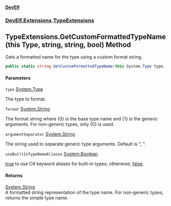 #### [DevElf](README.md 'README')
### [DevElf\.Extensions](DevElf.Extensions.md 'DevElf\.Extensions').[TypeExtensions](TypeExtensions.md 'DevElf\.Extensions\.TypeExtensions')

## TypeExtensions\.GetCustomFormattedTypeName\(this Type, string, string, bool\) Method

Gets a formatted name for the type using a custom format string\.

```csharp
public static string GetCustomFormattedTypeName(this System.Type type, string format, string argumentSeparator=", ", bool useBuiltInTypeNameAliases=false);
```
#### Parameters

<a name='DevElf.Extensions.TypeExtensions.GetCustomFormattedTypeName(thisSystem.Type,string,string,bool).type'></a>

`type` [System\.Type](https://learn.microsoft.com/en-us/dotnet/api/system.type 'System\.Type')

The type to format\.

<a name='DevElf.Extensions.TypeExtensions.GetCustomFormattedTypeName(thisSystem.Type,string,string,bool).format'></a>

`format` [System\.String](https://learn.microsoft.com/en-us/dotnet/api/system.string 'System\.String')

The format string where \{0\} is the base type name and \{1\} is the generic arguments\.
For non\-generic types, only \{0\} is used\.

<a name='DevElf.Extensions.TypeExtensions.GetCustomFormattedTypeName(thisSystem.Type,string,string,bool).argumentSeparator'></a>

`argumentSeparator` [System\.String](https://learn.microsoft.com/en-us/dotnet/api/system.string 'System\.String')

The string used to separate generic type arguments\. Default is ", "\.

<a name='DevElf.Extensions.TypeExtensions.GetCustomFormattedTypeName(thisSystem.Type,string,string,bool).useBuiltInTypeNameAliases'></a>

`useBuiltInTypeNameAliases` [System\.Boolean](https://learn.microsoft.com/en-us/dotnet/api/system.boolean 'System\.Boolean')

[true](https://docs.microsoft.com/en-us/dotnet/csharp/language-reference/builtin-types/bool 'https://docs\.microsoft\.com/en\-us/dotnet/csharp/language\-reference/builtin\-types/bool') to use C\# keyword aliases for built\-in types;
            otherwise, [false](https://docs.microsoft.com/en-us/dotnet/csharp/language-reference/builtin-types/bool 'https://docs\.microsoft\.com/en\-us/dotnet/csharp/language\-reference/builtin\-types/bool')\.

#### Returns
[System\.String](https://learn.microsoft.com/en-us/dotnet/api/system.string 'System\.String')  
A formatted string representation of the type name\. For non\-generic types, returns
the simple type name\.